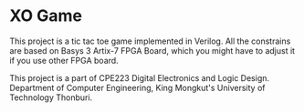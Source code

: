 # XO Game
This project is a tic tac toe game implemented in Verilog. All the constrains are based on Basys 3 Artix-7 FPGA Board, which you might have to adjust it if you use other FPGA board.

This project is a part of CPE223 Digital Electronics and Logic Design.
Department of Computer Engineering, King Mongkut's University of Technology Thonburi.
